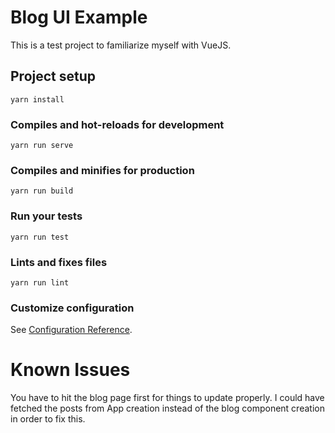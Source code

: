 # Blog UI Example

This is a test project to familiarize myself with VueJS.

## Project setup
```
yarn install
```

### Compiles and hot-reloads for development
```
yarn run serve
```

### Compiles and minifies for production
```
yarn run build
```

### Run your tests
```
yarn run test
```

### Lints and fixes files
```
yarn run lint
```

### Customize configuration
See [Configuration Reference](https://cli.vuejs.org/config/).

# Known Issues
You have to hit the blog page first for things to update properly. I could have fetched the posts from App creation instead of the blog component creation in order to fix this.